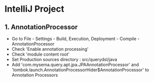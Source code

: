 # IntelliJ Project

## 1. AnnotationProcessor
 - Go to File - Settings - Build, Execution, Deployment - Compile - AnnotationProcessor
 - Check 'Enable annotation processing'
 - Check 'module content root'
 - Set Production sources directory : src/querydsl/java
 - Add 'com.mysema.query.apt.jpa.JPAAnnotationProcessor' and 'lombok.launch.AnnotationProcessorHider$AnnotationProcessor' 
 to Annotation Processors
